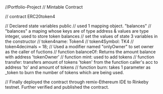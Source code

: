 //Portfolio-Project
// Mintable Contract

// contract ERC20token4

// Declared state variables public
// used 1 mapping object. "balances"
// "balances" a maping whose keys are of type address & values are type integer, used to store token balances
// set the values of state 3 variables in the constructor
// token4name: Token4
// token4Symbol: TK4
// token4decimals = 18;
// Used a modifier named "onlyOwner" to set owner as the caller of fuctions
// function balanceOf: Returns the amount balance with address 'tokenOwner'
// function mint: used to add tokens
// function transfer: transfers amount of tokens 'token' from the function caller's acc to address 'to' and amount of tokens
// function burn: takes 1 parameter as _token to burn the number of tokens which are being used. 

// Finally deployed the contract through remix-Ethereum IDE to Rinkeby testnet. Further verified and published the contract.